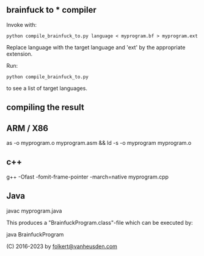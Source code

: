 brainfuck to * compiler
-----------------------

Invoke with:

	python compile_brainfuck_to.py language < myprogram.bf > myprogram.ext

Replace language with the target language and 'ext' by the appropriate extension.

Run:

	python compile_brainfuck_to.py

to see a list of target languages.


compiling the result
--------------------

ARM / X86
---------
as -o myprogram.o myprogram.asm && ld -s -o myprogram myprogram.o


c++
---
g++ -Ofast -fomit-frame-pointer -march=native myprogram.cpp


Java
----
javac myprogram.java

This produces a "BrainfuckProgram.class"-file which can be executed by:

java BrainfuckProgram


(C) 2016-2023 by folkert@vanheusden.com
